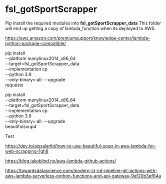 # fsl_gotSportScrapper


Pip install the required modules into <b>fsl_gotSportScrapper_data</b>
This folder will end up getting a copy of lambda_function when its deployed to AWS.

https://aws.amazon.com/premiumsupport/knowledge-center/lambda-python-package-compatible/

pip install \
    --platform manylinux2014_x86_64 \
    --target=fsl_gotSportScrapper_data \
    --implementation cp \
    --python 3.9 \
    --only-binary=:all: --upgrade \
    requests

pip install \
    --platform manylinux2014_x86_64 \
    --target=fsl_gotSportScrapper_data \
    --implementation cp \
    --python 3.9 \
    --only-binary=:all: --upgrade \
    beautifulsoup4

 Test

https://dev.to/aissalaribi/how-to-use-beautiful-soup-in-aws-lambda-for-web-scrapping-1gh8

https://blog.jakoblind.no/aws-lambda-github-actions/

https://towardsdatascience.com/modern-ci-cd-pipeline-git-actions-with-aws-lambda-serverless-python-functions-and-api-gateway-9ef20b3ef64a


